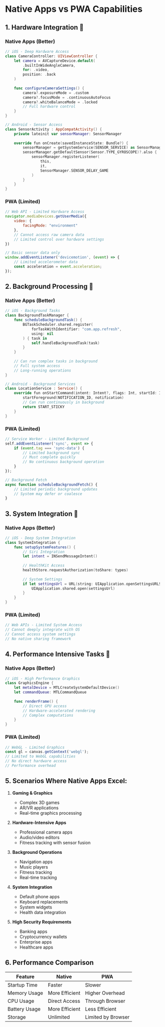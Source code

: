 # Native Apps vs PWA Capabilities

## 1. Hardware Integration 🔧

### Native Apps (Better)
```swift
// iOS - Deep Hardware Access
class CameraController: UIViewController {
    let camera = AVCaptureDevice.default(
        .builtInWideAngleCamera,
        for: .video,
        position: .back
    )
    
    func configureCameraSettings() {
        camera?.exposureMode = .custom
        camera?.focusMode = .continuousAutoFocus
        camera?.whiteBalanceMode = .locked
        // Full hardware control
    }
}

// Android - Sensor Access
class SensorActivity : AppCompatActivity() {
    private lateinit var sensorManager: SensorManager
    
    override fun onCreate(savedInstanceState: Bundle?) {
        sensorManager = getSystemService(SENSOR_SERVICE) as SensorManager
        sensorManager.getDefaultSensor(Sensor.TYPE_GYROSCOPE)?.also { 
            sensorManager.registerListener(
                this,
                it,
                SensorManager.SENSOR_DELAY_GAME
            )
        }
    }
}
```

### PWA (Limited)
```javascript
// Web API - Limited Hardware Access
navigator.mediaDevices.getUserMedia({
    video: { 
        facingMode: "environment"
    },
    // Cannot access raw camera data
    // Limited control over hardware settings
})

// Basic sensor data only
window.addEventListener('devicemotion', (event) => {
    // Limited accelerometer data
    const acceleration = event.acceleration;
});
```

## 2. Background Processing 🔄

### Native Apps (Better)
```swift
// iOS - Background Tasks
class BackgroundTaskManager {
    func scheduleBackgroundTask() {
        BGTaskScheduler.shared.register(
            forTaskWithIdentifier: "com.app.refresh",
            using: nil
        ) { task in
            self.handleBackgroundTask(task)
        }
    }
    
    // Can run complex tasks in background
    // Full system access
    // Long-running operations
}

// Android - Background Services
class LocationService : Service() {
    override fun onStartCommand(intent: Intent?, flags: Int, startId: Int): Int {
        startForeground(NOTIFICATION_ID, notification)
        // Can run continuously in background
        return START_STICKY
    }
}
```

### PWA (Limited)
```javascript
// Service Worker - Limited Background
self.addEventListener('sync', event => {
    if (event.tag === 'sync-data') {
        // Limited background sync
        // Must complete quickly
        // No continuous background operation
    }
});

// Background Fetch
async function scheduleBackgroundFetch() {
    // Limited periodic background updates
    // System may defer or coalesce
}
```

## 3. System Integration 🔗

### Native Apps (Better)
```swift
// iOS - Deep System Integration
class SystemIntegration {
    func setupSystemFeatures() {
        // Siri Integration
        let intent = INSendMessageIntent()
        
        // HealthKit Access
        healthStore.requestAuthorization(toShare: types)
        
        // System Settings
        if let settingsUrl = URL(string: UIApplication.openSettingsURLString) {
            UIApplication.shared.open(settingsUrl)
        }
    }
}
```

### PWA (Limited)
```javascript
// Web APIs - Limited System Access
// Cannot deeply integrate with OS
// Cannot access system settings
// No native sharing framework
```

## 4. Performance Intensive Tasks 🚀

### Native Apps (Better)
```swift
// iOS - High Performance Graphics
class GraphicsEngine {
    let metalDevice = MTLCreateSystemDefaultDevice()
    let commandQueue: MTLCommandQueue
    
    func renderFrame() {
        // Direct GPU access
        // Hardware-accelerated rendering
        // Complex computations
    }
}
```

### PWA (Limited)
```javascript
// WebGL - Limited Graphics
const gl = canvas.getContext('webgl');
// Limited to WebGL capabilities
// No direct hardware access
// Performance overhead
```

## 5. Scenarios Where Native Apps Excel:

1. **Gaming & Graphics**
   - Complex 3D games
   - AR/VR applications
   - Real-time graphics processing

2. **Hardware-Intensive Apps**
   - Professional camera apps
   - Audio/video editors
   - Fitness tracking with sensor fusion

3. **Background Operations**
   - Navigation apps
   - Music players
   - Fitness tracking
   - Real-time tracking

4. **System Integration**
   - Default phone apps
   - Keyboard replacements
   - System widgets
   - Health data integration

5. **High Security Requirements**
   - Banking apps
   - Cryptocurrency wallets
   - Enterprise apps
   - Healthcare apps

## 6. Performance Comparison

| Feature | Native | PWA |
|---------|---------|-----|
| Startup Time | Faster | Slower |
| Memory Usage | More Efficient | Higher Overhead |
| CPU Usage | Direct Access | Through Browser |
| Battery Usage | More Efficient | Less Efficient |
| Storage | Unlimited | Limited by Browser |
